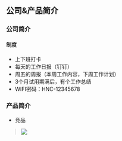 ## 公司&产品简介
### 公司简介
#### 制度
- 上下班打卡
- 每天的工作日报（钉钉）
- 周五的周报（本周工作内容，下周工作计划）
- 3个月试用期满后，有个工作总结
- WIFI密码：HNC-12345678

### 产品简介
- 竞品
> ![](https://ddns.smpi.top:10000/md_attachments/Pasted%20image%2020220407162917.png)
